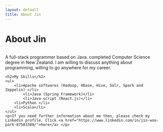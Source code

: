 ```yaml
---
layout: default
title: About Jin
---
```


<div class="post">
	<h1 class="pageTitle">About Jin</h1>
	<img src="{{ '/assets/img/MyPhoto.jpg' | prepend: site.baseurl }}" alt="">
	<p class="intro"><span class="dropcap">A</span> full-stack programmer based on Java.
	completed Computer Science degree in New Zealand.
	I am willing to discuss anything about programming, willing to go anywhere for my career.
	</p>

	<h2>My Skills</h2>
	<ul>
  		<li>Apache softwares (Hadoop, Hbase, Hive, Solr, Spark and Zeppelin) </li>
			<li>Java (Spring Framework)</li>
			<li>Java-script (React.js)</li>
  		<li>Python </li>
  		<li>Scala</li>
  	</ul>
    <p>If you need further information about me then, please check my Linkedin profile. Click <a href="https://www.linkedin.com/in/jin-woo-park-87583389/">here</a> </p>

</div>
